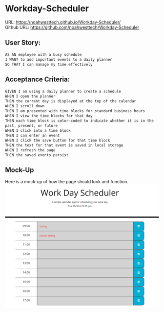 # Workday-Scheduler

URL: https://noahwesttech.github.io/Workday-Scheduler/ \
Github URL: https://github.com/noahwesttech/Workday-Scheduler

## User Story: 
```
AS AN employee with a busy schedule
I WANT to add important events to a daily planner
SO THAT I can manage my time effectively
```

## Acceptance Criteria:
```
GIVEN I am using a daily planner to create a schedule
WHEN I open the planner
THEN the current day is displayed at the top of the calendar
WHEN I scroll down
THEN I am presented with time blocks for standard business hours
WHEN I view the time blocks for that day
THEN each time block is color-coded to indicate whether it is in the past, present, or future
WHEN I click into a time block
THEN I can enter an event
WHEN I click the save button for that time block
THEN the text for that event is saved in local storage
WHEN I refresh the page
THEN the saved events persist
```

## Mock-Up
Here is a mock-up of how the page should look and function.
![Page in action](./assets/images/mockup.png)